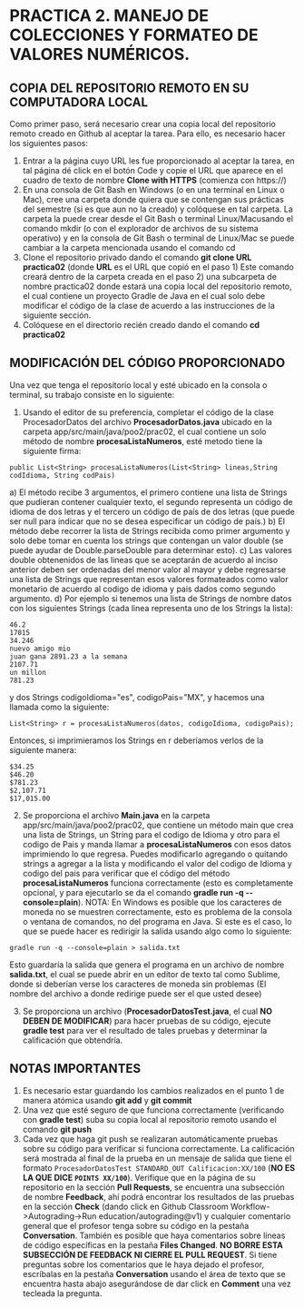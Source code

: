 # PRACTICA 2. MANEJO DE COLECCIONES Y FORMATEO DE VALORES NUMÉRICOS.

## COPIA DEL REPOSITORIO REMOTO EN SU COMPUTADORA LOCAL
Como primer paso, será necesario crear una copia local del repositorio remoto creado en Github al aceptar la tarea. Para ello, es necesario hacer los siguientes pasos:
1)	Entrar a la página cuyo URL les fue proporcionado al aceptar la tarea, en tal página dé click en el botón Code y copie el URL que aparece en el cuadro de texto de nombre **Clone with HTTPS** (comienza con https://)
2)	En una consola de Git Bash en Windows (o en una terminal en Linux o Mac), cree una carpeta donde quiera que se contengan sus prácticas del semestre (si es que aun no la creado) y colóquese en tal carpeta. La carpeta la puede crear desde el Git Bash o terminal Linux/Macusando el comando mkdir (o con el explorador de archivos de su sistema operativo) y en la consola de Git Bash o terminal de Linux/Mac se puede cambiar a la carpeta mencionada usando el comando cd
3)	Clone el repositorio privado dando el comando **git clone URL practica02**
 (donde **URL** es el URL que copió en el paso 1)
 Este comando creará dentro de la carpeta creada en el paso 2) una subcarpeta de nombre practica02 donde estará una copia local del repositorio remoto, el cual contiene un proyecto Gradle de Java en el cual solo debe modificar el código de la clase de acuerdo a las instrucciones de la siguiente sección.
4)  Colóquese en el directorio recién creado dando el comando **cd practica02** 


## MODIFICACIÓN DEL CÓDIGO PROPORCIONADO
Una vez que tenga el repositorio local y esté ubicado en la consola o terminal, su trabajo consiste en lo siguiente:

1. Usando el editor de su preferencia, completar el código de la clase ProcesadorDatos del archivo **ProcesadorDatos.java** ubicado en la carpeta app/src/main/java/poo2/prac02, el cual contiene un solo método de nombre **procesaListaNumeros**, esté metodo tiene la siguiente firma:

`public List<String> procesaListaNumeros(List<String> lineas,String codIdioma, String codPais)`

   a) El método recibe 3 argumentos, el primero contiene una lista de Strings que pudieran contener cualquier texto, el segundo representa un código de idioma de dos letras y el tercero un código de país de dos letras (que puede ser null para indicar que no se desea especificar un código de país.)
   b) El método debe recorrer la lista de Strings recibida como primer argumento y solo debe tomar en cuenta los strings que contengan un valor double (se puede ayudar de Double.parseDouble para determinar esto).
   c) Las valores double obtenenidos de las lineas que se aceptarán de acuerdo al inciso anterior deben ser ordenadas del menor valor al mayor y debe regresarse una lista de Strings que representan esos valores formateados como valor monetario de acuerdo al codigo de idioma y pais dados como segundo argumento.
   d) Por ejemplo si tenemos una lista de Strings de nombre datos con los siguientes Strings (cada linea representa uno de los Strings la lista):
   ```hola
   46.2
   17015
   34.246
   nuevo amigo mio
   juan gana 2891.23 a la semana
   2107.71
   un millon
   781.23
   ```
   y dos Strings codigoIdioma="es", codigoPais="MX", y hacemos una llamada como la siguiente:
   ```
   List<String> r = procesaListaNumeros(datos, codigoIdioma, codigoPais);
   ```
   Entonces, si imprimieramos los Strings en r deberíamos verlos de la siguiente manera:
   ```
   $34.25
   $46.20
   $781.23
   $2,107.71
   $17,015.00
   ``` 
2. Se proporciona el archivo **Main.java** en la carpeta app/src/main/java/poo2/prac02, que contiene un método main que crea una lista de Strings, un String para el codigo de Idioma y otro para el codigo de Pais y manda llamar a **procesaListaNumeros** con esos datos imprimiendo lo que regresa. Puedes modificarlo agregando o quitando strings a agregar a la lista y modificando el valor del codigo de Idioma y codigo del pais para verificar que el código del método **procesaListaNumeros** funciona correctamente (esto es completamente opcional, y para ejecutarlo se da el comando **gradle run -q --console=plain**). NOTA: En Windows es posible que los caracteres de moneda no se muestren correctamente, esto es problema de la consola o ventana de comandos, no del programa en Java. Si este es el caso, lo que se puede hacer es redirigir la salida usando algo como lo siguiente:
```
gradle run -q --console=plain > salida.txt
```
Esto guardaría la salida que genera el programa en un archivo de nombre **salida.txt**, el cual se puede abrir en un editor de texto tal como Sublime, donde si deberían verse los caracteres de moneda sin problemas (El nombre del archivo a donde redirige puede ser el que usted desee)

3. Se proporciona un archivo (**ProcesadorDatosTest.java**, el cual **NO DEBEN DE MODIFICAR**) para hacer pruebas  de su código, ejecute **gradle test** para ver el resultado de tales pruebas y determinar la calificación que obtendría.

## NOTAS IMPORTANTES
1)	Es necesario estar guardando los cambios realizados en el punto 1 de manera atómica usando **git add** y **git commit**
2)	Una vez que esté seguro de que funciona correctamente (verificando con **gradle test**) suba su copia local al repositorio remoto usando el comando **git push**
3)	Cada vez que haga git push se realizaran automáticamente pruebas sobre su código para verificar si funciona correctamente. La calificación será mostrada al final de la prueba en un mensaje de salida que tiene el formato `ProcesadorDatosTest STANDARD_OUT Calificacion:XX/100` (**NO ES LA QUE DICE `POINTS XX/100`**). Verifique que en la página de su repositorio en la sección **Pull Requests**, se encuentra una subsección de nombre **Feedback**, ahí podrá encontrar los resultados de las pruebas en la sección **Check** (dando click en Github Classroom Workflow->Autograding->Run education/autograding@v1) y cualquier comentario general que el profesor tenga sobre su código en la pestaña **Conversation**. También es posible que haya comentarios sobre líneas de código específicas en la pestaña **Files Changed**. **NO BORRE ESTA SUBSECCIÓN DE FEEDBACK NI CIERRE EL PULL REQUEST**. Si tiene preguntas sobre los comentarios que le haya dejado el profesor, escríbalas en la pestaña **Conversation** usando el área de texto que se encuentra hasta abajo asegurándose de dar click en **Comment** una vez tecleada la pregunta.
